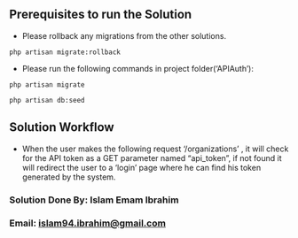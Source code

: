 ## Prerequisites to run the Solution

- Please rollback any migrations from the other solutions.
```
php artisan migrate:rollback
```
- Please run the following commands in project folder(‘APIAuth’):
```
php artisan migrate
```
```
php artisan db:seed
```

## Solution Workflow

- When the user makes the following request ‘/organizations’ , it will check for the API token as a GET parameter named “api_token”, if not found it will redirect the user to a ‘login’ page where he can find his token generated by the system.

### Solution Done By: Islam Emam Ibrahim
### Email: islam94.ibrahim@gmail.com
